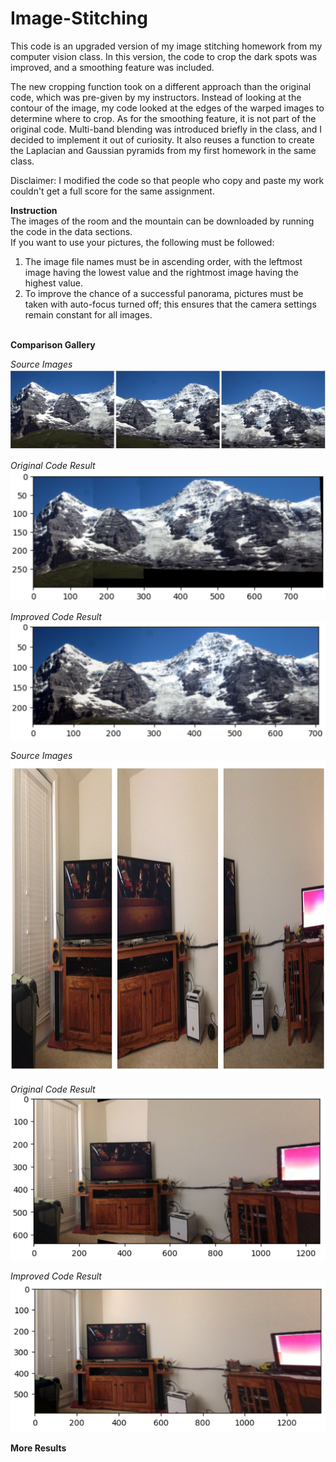 # Image-Stitching
This code is an upgraded version of my image stitching homework from my computer vision class. In this version, the code to crop the dark spots was improved, and a smoothing feature was included.

The new cropping function took on a different approach than the original code, which was pre-given by my instructors. Instead of looking at the contour of the image, my code looked at the edges of the warped images to determine where to crop. As for the smoothing feature, it is not part of the original code. Multi-band blending was introduced briefly in the class, and I decided to implement it out of curiosity. It also reuses a function to create the Laplacian and Gaussian pyramids from my first homework in the same class.

Disclaimer: I modified the code so that people who copy and paste my work couldn't get a full score for the same assignment.

**Instruction**<br>
The images of the room and the mountain can be downloaded by running the code in the data sections.<br>
If you want to use your pictures, the following must be followed:
01. The image file names must be in ascending order, with the leftmost image having the lowest value and the rightmost image having the highest value.
02. To improve the chance of a successful panorama, pictures must be taken with auto-focus turned off; this ensures that the camera settings remain constant for all images.

<br>**Comparison Gallery**<br>
<p>
<em>Source Images</em>
<img  src="https://github.com/wesley-db/Image-Stitching/blob/main/mountainOrg.png">
</p>
<p>
<em>Original Code Result</em><br>
<img width=700 src="https://github.com/wesley-db/Image-Stitching/blob/main/mountain.png">
</p>
<p>
<em>Improved Code Result</em><br>
<img width=700 src="https://github.com/wesley-db/Image-Stitching/blob/main/mountain2.png">
</p>
<p>
<em>Source Images</em>
<img height=500 src="https://github.com/wesley-db/Image-Stitching/blob/main/roomOrg.png">
</p>
<p>
<em>Original Code Result</em><br>
<img width=700 src="https://github.com/wesley-db/Image-Stitching/blob/main/room.png">
</p>
<p>
<em>Improved Code Result</em><br>
<img  src="https://github.com/wesley-db/Image-Stitching/blob/main/room2.png">
</p>

**More Results**<br>
